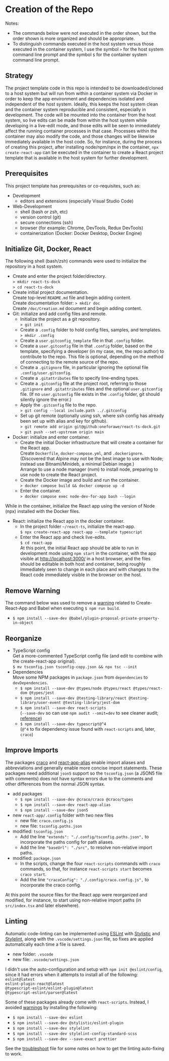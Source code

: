 # Creation of the Repo

Notes:

* The commands below were not executed in the order shown, but the order
  shown is more organized and should be appropriate.
* To distinguish commands executed in the host system versus those executed in
  the container system, I use the symbol `>` for the host system command line
  prompt and the symbol `$` for the container system command line prompt.

## Strategy

The project template code in this repo is intended to be downloaded/cloned to a
host system but will run from within a container system via Docker in order to
keep the app environment and dependencies isolated and independent of the host
system.  Ideally, this keeps the host system clean and the container system
reproducible and consistent, especially in development.  The code will be
mounted into the container from the host system, so live edits can be made from
within the host system while developing in a live-edit mode, and those edits
will be seen to immediately affect the running container processes in that
case.  Processes within the container may also modify the code, and those
changes will be likewise immediately available in the host code.  So, for
instance, during the process of creating this project, after installing
node/npm/npx in the container, `npx create-react-app` can be executed in the
container to create a React project template that is available in the host
system for further development.

## Prerequisites

This project template has prerequisites or co-requisites, such as:

* Development
  * editors and extensions (especially Visual Studio Code)
* Web-Development
  * shell (bash or zsh, etc)
  * version control (git)
  * secure connections (ssh)
  * browser (for example: Chrome, DevTools, Redux DevTools)
  * containerization (Docker: Docker Desktop, Docker Engine)

## Initialize Git, Docker, React

The following shell (bash/zsh) commands were used to initialize the repository
in a host system.

* Create and enter the project folder/directory.  
  `> mkdir react-ts-dock`  
  `> cd react-ts-dock`
* Create initial project documentation.  
  Create top-level `README.md` file and begin adding content.  
  Create documentation folder: `> mkdir doc`  
  Create `/doc/Creation.md` document and begin adding content.
* Git: initialize and add config files and remote.
  * Initialize the project as a git repository.  
    `> git init`
  * Create a `.config` folder to hold config files, samples, and templates.  
    `> mkdir .config`
  * Create a `user.gitconfig_template` file in that `.config` folder.
  * Create a `user.gitconfig` file in that `.config` folder, based on the
    template, specifying a developer (in my case, me, the repo author) to
    contribute to the repo.  This file is optional, depending on the method of
    connecting to the remote source of the repo.
  * Create a `.gitignore` file, in particular ignoring the optional file
    `.config/user.gitconfig`.
  * Create a `.gitattributes` file to specify line-ending types.
  * Create a `.gitconfig` file at the project root, referring to those
    `.gitignore` and `.gitattributes` files and the optional `user.gitconfig`
    file.  (If no `user.gitconfig` file exists in the `.config` folder, git
    should silently ignore the error.)
  * Apply the `.gitconfig` file to the repo.  
    `> git config --local include.path ../.gitconfig`
  * Set up git remote (optionally using ssh, where ssh config has already been
    set up with alias and key for github).  
    `> git remote add origin git@github:oneforawe/react-ts-dock.git`  
    `> git push --set-upstream origin main`
* Docker: initialize and enter container.
  * Create the initial Docker infrastructure that will create a container for
    the React app.  
    Create `Dockerfile`, `docker-compose.yml`, and `.dockerignore`.  
    (Discovered that Alpine may not be the best image to use with Node; instead
    use Bitnami/Minideb, a minimal Debian image.)  
    Arrange to use a node manager (nvm) to install node, preparing to use node
    to create the React project.
  * Create the Docker image and build and run the container.  
    `> docker compose build && docker compose up -d`
  * Enter the container.  
    `> docker compose exec node-dev-for-app bash --login`

While in the container, initialize the React app using the version of Node
(npx) installed with the Docker files.

* React: initialize the React app in the docker container.
  * In the project folder `~/react-ts`, initialize the react-app.  
    `$ npx create-react-app react-app --template typescript`
  * Enter the React app and check live-edits.  
    `$ cd react-app`  
    At this point, the initial React app should be able to run in development
    mode using `npm start` in the container, with the app visible at
    <http://localhost:3000/> in a host browser, and the files should be
    editable in both host and container, being roughly immediately seen to
    change in each place and with changes to the React code immediately visible
    in the browser on the host.

## Remove Warning

The command below was used to remove a [warning](./Warnings.md) related to
Create-React-App and Babel when executing `$ npm run build`.

* `$ npm install --save-dev @babel/plugin-proposal-private-property-in-object`

## Reorganize

* TypeScript config  
  Get a more-commented TypeScript config file (and edit to combine with the
  create-react-app original).  
  `$ mv tsconfig.json tsconfig-copy.json && npx tsc --init`
* Dependencies  
  Move some NPM packages in `package.json` from `dependencies` to
  `devDependencies`.
  * `$ npm install --save-dev @types/node @types/react @types/react-dom @types/jest`
  * `$ npm install --save-dev @testing-library/react @testing-library/user-event @testing-library/jest-dom`
  * `$ npm install --save-dev react-scripts`  
    (`--save-dev` so can use `npm audit --omit=dev` to see cleaner audit;
    [reference](https://github.com/facebook/create-react-app/issues/11174))
  * `$ npm install --save-dev typescript@^4`  
    (`@^4` to fix dependency issue found with `react-scripts` and, later, `craco`)

## Improve Imports

The packages [craco](https://craco.js.org) and
[react-app-alias](https://github.com/oklas/react-app-alias) enable import
aliases and abbreviations and generally enable more concise import statements.
These packages need additional `json5` support so the `tsconfig.json` (a JSON5
file with comments) does not have syntax errors due to the comments and other
differences from the normal JSON syntax.

* add packages
  * `$ npm install --save-dev @craco/craco @craco/types`
  * `$ npm install --save-dev react-app-alias`
  * `$ npm install --save-dev json5`
* new `react-app/.config` folder with two new files
  * new file: `craco.config.js`
  * new file: `tsconfig.paths.json`
* modified: `tsconfig.json`
  * Add the line `"extends": "./.config/tsconfig.paths.json",` to incorporate
    the paths config for path aliases.
  * Add the line `"baseUrl": "./src",` to resolve non-relative import paths.
* modified: `package.json`
  * In the scripts, change the four `react-scripts` commands with `craco`
    commands, so that, for instance `react-scripts start` becomes `craco start`.
  * Add the line `"cracoConfig": "./.config/craco.config.js",` to incorporate
    the craco config.

At this point the source files for the React app were reorganized and modified,
for instance, to start using non-relative import paths (in `src/index.tsx` and
later elsewhere).

## Linting

Automatic code-linting can be implemented using [ESLint](https://eslint.org)
with [Stylistic](https://eslint.style/) and [Stylelint](https://stylelint.io),
along with the `.vscode/settings.json` file, so fixes are applied automatically
each time a file is saved.

* new folder: `.vscode`
* new file: `.vscode/settings.json`

I didn't use the auto-configuration and setup with `npm init @eslint/config`,
since it had errors when it attempts to install all of the following:  
`eslint@latest`  
`eslint-plugin-react@latest`  
`@typescript-eslint/eslint-plugin@latest`  
`@typescript-eslint/parser@latest`

Some of these packages already come with `react-scripts`. Instead, I avoided
[warnings](./Warnings.md) by installing the following:

* `$ npm install --save-dev eslint`
* `$ npm install --save-dev @stylistic/eslint-plugin`
* `$ npm install --save-dev stylelint`
* `$ npm install --save-dev stylelint-config-standard-scss`
* `$ npm install --save-dev --save-exact prettier`

See the [troubleshoot](./Troubleshoot.md) file for some notes on how to get the
linting auto-fixing to work.
